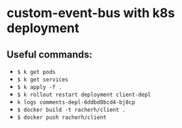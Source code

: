 # custom-event-bus with k8s deployment

## Useful commands:
* ```$ k get pods```
* ```$ k get services```
* ```$ k apply -f .```
* ```$ k rollout restart deployment client-depl```
* ```k logs comments-depl-6ddbd8bcd4-bj8cp```
* ```$ docker build -t racherh/client .```
* ```$ docker push racherh/client```

